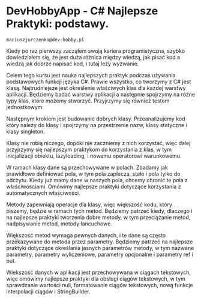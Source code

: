 # DevHobbyApp - C# Najlepsze Praktyki: podstawy. 

    mariuszjurczenko@dev-hobby.pl

Kiedy po raz pierwszy zacząłem swoją kariera programistyczna, szybko dowiedziałem się, że jest duża różnica między wiedzą, jak pisać kod a wiedzą jak dobrze napisać kod, i tutaj leży wyzwanie.

Celem tego kursu jest nauka najlepszych praktyk podczas używania podstawowych funkcji języka C#.
Prawie wszystko, co tworzymy z C# jest klasą. Najtrudniejsze jest określenie właściwych klas dla każdej warstwy aplikacji.
Będziemy badać warstwy aplikacji a następnie spojrzymy na różne typy klas, które możemy stworzyć. Przyjrzymy się również testom jednostkowym.

Następnym krokiem jest budowanie dobrych klasy. Przeanalizujemy kod który należy do klasy i spojrzymy na przestrzenie nazw, klasy statyczne i klasy singleton.

Klasy nie robią niczego, dopóki nie zaczniemy z nich korzystać, więc dalej przyjrzymy się najlepszym praktykom do korzystania z klas, w tym inicjalizacji obiektu, lazyloading, i nowemu operatorowi warunkowemu.

W ramach klasy dane są przechowywane w polach. Zbadamy jak prawidłowo definiować pola, w tym pola zaplecza, stałe i pola tylko do odczytu. Kiedy już mamy dane w naszych pola, chcemy chronić te pola z właściwościami. Omówimy najlepsze praktyki dotyczące korzystania z automatycznych właściwości.

Metody zapewniają operacje dla klasy, więc większość kodu, który piszemy, będzie w ramach tych metod. Będziemy patrzeć kiedy, dlaczego i na najlepsze praktyki tworzenia dobre metody, w tym przeciążanie metod, nadpisywanie metod, metody łancuchowe.

Większość metod wymaga pewnych danych, i te dane są często przekazywane do metoda przez parametry. Będziemy patrzeć na najlepsze praktyki dotyczące określania jasnych parametrów metody, w tym nazwane parametry, parametry wyliczeniowe, parametry opcjonalne i parametry ref i out.

Wiekszość danych w aplikacji jest przechowywana w ciągach tekstowych, więc omówimy najlepsze praktyki dla obsługi ciągów tekstowych,  w tym sprawdzanie wartości null, formatowanie ciągów tekstowych, nową funkcje interpolacji ciągów i StringBuilder. 

